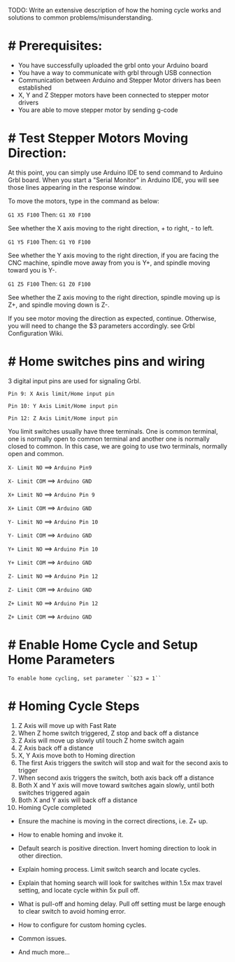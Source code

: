 TODO: Write an extensive description of how the homing cycle works and solutions to common problems/misunderstanding.

# # Prerequisites:
 * You have successfully uploaded the grbl onto your Arduino board
 * You have a way to communicate with grbl through USB connection
 * Communication between Arduino and Stepper Motor drivers has been established
 * X, Y and Z Stepper motors have been connected to stepper motor drivers
 * You are able to move stepper motor by sending g-code

# # Test Stepper Motors Moving Direction:
  At this point, you can simply use Arduino IDE to send command to Arduino Grbl board. When you start a "Serial Monitor" in Arduino IDE, you will see those lines appearing in the response window.

  To move the motors, type in the command as below:

  ``G1 X5 F100``
  Then:
  ``G1 X0 F100``

  See whether the X axis moving to the right direction, + to right, - to left.

  ``G1 Y5 F100``
  Then:
  ``G1 Y0 F100``

  See whether the Y axis moving to the right direction, if you are facing the CNC machine, spindle move away from you is Y+, and spindle moving toward you is Y-.

  ``G1 Z5 F100``
  Then:
  ``G1 Z0 F100``

  See whether the Z axis moving to the right direction, spindle moving up is Z+, and spindle moving down is Z-.
  
  If you see motor moving the direction as expected, continue. Otherwise, you will need to change the $3 parameters accordingly. see Grbl Configuration Wiki.

# # Home switches pins and wiring
  3 digital input pins are used for signaling Grbl. 

  ``Pin 9: X Axis limit/Home input pin``

  ``Pin 10: Y Axis Limit/Home input pin``

  ``Pin 12: Z Axis Limit/Home input pin``

  You limit switches usually have three terminals. One is common terminal, one is normally open to common terminal and another one is normally closed to common. In this case, we are going to use two terminals, normally open and common.

  ``X- Limit NO``  ==> ``Arduino Pin9``

  ``X- Limit COM`` ==> ``Arduino GND``

  ``X+ Limit NO``  ==> ``Arduino Pin 9``

  ``X+ Limit COM`` ==> ``Arduino GND``

  ``Y- Limit NO``  ==> ``Arduino Pin 10``

  ``Y- Limit COM`` ==> ``Arduino GND``

  ``Y+ Limit NO``  ==> ``Arduino Pin 10``

  ``Y+ Limit COM`` ==> ``Arduino GND``

  ``Z- Limit NO``  ==> ``Arduino Pin 12``

  ``Z- Limit COM`` ==> ``Arduino GND``

  ``Z+ Limit NO``  ==> ``Arduino Pin 12``

  ``Z+ Limit COM`` ==> ``Arduino GND``

# # Enable Home Cycle and Setup Home Parameters

    To enable home cycling, set parameter ``$23 = 1``

# # Homing Cycle Steps

1.    Z Axis will move up with Fast Rate
1.    When Z home switch triggered, Z stop and back off a distance
1.    Z Axis will move up slowly util touch Z home switch again
1.    Z Axis back off a distance
1.    X, Y Axis move both to Homing direction
1.    The first Axis triggers the switch will stop and wait for the second axis to trigger
1.    When second axis triggers the switch, both axis back off a distance
1.    Both X and Y axis will move toward switches again slowly, until both switches triggered again
1.    Both X and Y axis will back off a distance
1.    Homing Cycle completed 




- Ensure the machine is moving in the correct directions, i.e. Z+ up.
- How to enable homing and invoke it. 
- Default search is positive direction. Invert homing direction to look in other direction.
- Explain homing process. Limit switch search and locate cycles.
- Explain that homing search will look for switches within 1.5x max travel setting, and locate cycle within 5x pull off. 
- What is pull-off and homing delay. Pull off setting must be large enough to clear switch to avoid homing error. 

- How to configure for custom homing cycles.
- Common issues.
- And much more...